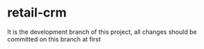 # retail-crm
It is the development branch of this project, all changes should be committed on this branch at first
